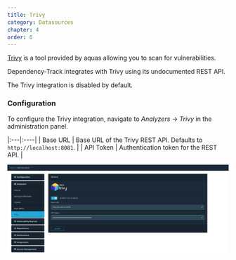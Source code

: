 ```yaml
---
title: Trivy
category: Datasources
chapter: 4
order: 6
---
```


[Trivy](https://www.aquasec.com/products/trivy/) is a tool provided by aquas allowing you to scan for vulnerabilities.

Dependency-Track integrates with Trivy using its undocumented REST API.

The Trivy integration is disabled by default.

### Configuration

To configure the Trivy integration, navigate to *Analyzers* -> *Trivy* in the administration panel.

|:---|:----|
| Base URL | Base URL of the Trivy REST API. Defaults to `http://localhost:8081`. |
| API Token | Authentication token for the REST API. |

![Trivy Configuration](../../images/screenshots/trivy-configuration.png)
